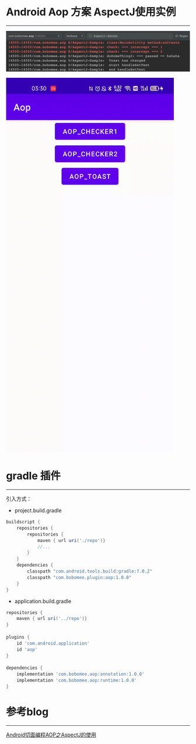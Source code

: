 # Android Aop 方案 AspectJ使用实例
---

![logcat](media/screen1.png "操作logcat日志")

![screenshot](media/record1.gif "手机操作演示")


# gradle 插件
---

引入方式：

- project.build.gradle

```groovy
buildscript {
    repositories {
        repositories {
            maven { url uri('./repo')}
            //...
        }
    }
    dependencies {
        classpath "com.android.tools.build:gradle:7.0.2"
        classpath "com.bobomee.plugin:aop:1.0.0"
    }
}
```

- application.build.gradle

```groovy
repositories {
    maven { url uri('../repo')}
}

plugins {
    id 'com.android.application'
    id 'aop'
}

dependencies {
    implementation 'com.bobomee.aop:annotation:1.0.0'
    implementation 'com.bobomee.aop:runtime:1.0.0'
}
```

# 参考blog
---

[Android切面编程AOP之AspectJ的使用](https://blog.csdn.net/wbwjx/article/details/121881427)

